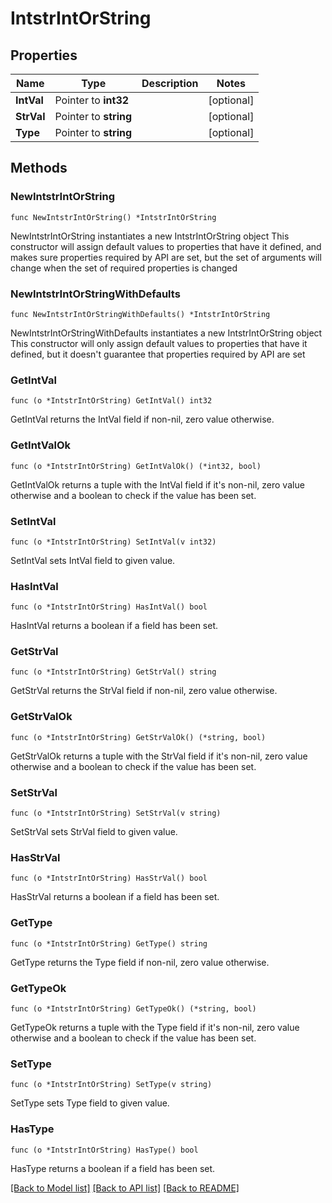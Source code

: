 # IntstrIntOrString

## Properties

Name | Type | Description | Notes
------------ | ------------- | ------------- | -------------
**IntVal** | Pointer to **int32** |  | [optional] 
**StrVal** | Pointer to **string** |  | [optional] 
**Type** | Pointer to **string** |  | [optional] 

## Methods

### NewIntstrIntOrString

`func NewIntstrIntOrString() *IntstrIntOrString`

NewIntstrIntOrString instantiates a new IntstrIntOrString object
This constructor will assign default values to properties that have it defined,
and makes sure properties required by API are set, but the set of arguments
will change when the set of required properties is changed

### NewIntstrIntOrStringWithDefaults

`func NewIntstrIntOrStringWithDefaults() *IntstrIntOrString`

NewIntstrIntOrStringWithDefaults instantiates a new IntstrIntOrString object
This constructor will only assign default values to properties that have it defined,
but it doesn't guarantee that properties required by API are set

### GetIntVal

`func (o *IntstrIntOrString) GetIntVal() int32`

GetIntVal returns the IntVal field if non-nil, zero value otherwise.

### GetIntValOk

`func (o *IntstrIntOrString) GetIntValOk() (*int32, bool)`

GetIntValOk returns a tuple with the IntVal field if it's non-nil, zero value otherwise
and a boolean to check if the value has been set.

### SetIntVal

`func (o *IntstrIntOrString) SetIntVal(v int32)`

SetIntVal sets IntVal field to given value.

### HasIntVal

`func (o *IntstrIntOrString) HasIntVal() bool`

HasIntVal returns a boolean if a field has been set.

### GetStrVal

`func (o *IntstrIntOrString) GetStrVal() string`

GetStrVal returns the StrVal field if non-nil, zero value otherwise.

### GetStrValOk

`func (o *IntstrIntOrString) GetStrValOk() (*string, bool)`

GetStrValOk returns a tuple with the StrVal field if it's non-nil, zero value otherwise
and a boolean to check if the value has been set.

### SetStrVal

`func (o *IntstrIntOrString) SetStrVal(v string)`

SetStrVal sets StrVal field to given value.

### HasStrVal

`func (o *IntstrIntOrString) HasStrVal() bool`

HasStrVal returns a boolean if a field has been set.

### GetType

`func (o *IntstrIntOrString) GetType() string`

GetType returns the Type field if non-nil, zero value otherwise.

### GetTypeOk

`func (o *IntstrIntOrString) GetTypeOk() (*string, bool)`

GetTypeOk returns a tuple with the Type field if it's non-nil, zero value otherwise
and a boolean to check if the value has been set.

### SetType

`func (o *IntstrIntOrString) SetType(v string)`

SetType sets Type field to given value.

### HasType

`func (o *IntstrIntOrString) HasType() bool`

HasType returns a boolean if a field has been set.


[[Back to Model list]](../README.md#documentation-for-models) [[Back to API list]](../README.md#documentation-for-api-endpoints) [[Back to README]](../README.md)


